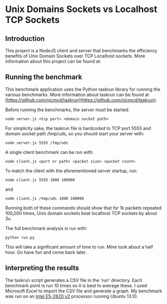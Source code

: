 Unix Domains Sockets vs Localhost TCP Sockets
==========

## Introduction
This project is a NodeJS client and server that benchmarks the efficiency benefits of Unix Domain Sockets over TCP Localhost sockets. More information about this project can be found at: <blog url here>

## Running the benchmark
This benchmark application uses the Python taskrun library for running the various benchmarks. More information about taskrun can be found at [https://github.com/nicmcd/taskrun](https://github.com/nicmcd/taskrun).

Before running the benchmarks, the server must be started:
```shell
node server.js <tcp port> <domain socket path>
```

For simplicity sake, the taskrun file is hardcoded to TCP port 5555 and domain socket path /tmp/uds, so you should start your server with:
```shell
node server.js 5555 /tmp/uds
```

A single client benchmark can be run with:
```shell
node client.js <port or path> <packet size> <packet count>
```

To match the client with the aforementioned server startup, run:
```shell
node client.js 5555 1000 100000
```
and
```shell
node client.js /tmp/uds 1000 100000
```

Running both of these commands should show that for 1k packets repeated 100,000 times, Unix domain sockets beat localhost TCP sockets by about 3x.

The full benchmark analysis is run with:
```shell
python run.py
```
This will take a significant amount of time to run. Mine took about a half hour. Go have fun and come back later.

## Interpreting the results
The taskrun script generates a CSV file in the 'run' directory. Each benchmark point is run 10 times so it is best to average these. I used Microsoft Excel to import the CSV file and generate a graph. My benchmark was run on an [Intel E5-2620 v2](http://ark.intel.com/products/75789/) processor running Ubuntu 13.10.
